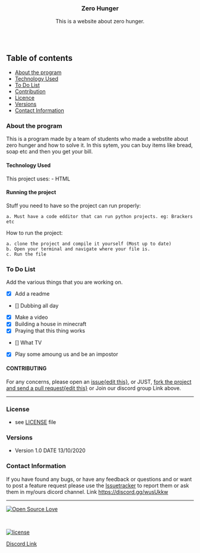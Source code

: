 

<p align="center">
  <a href="https://github.com/yourUserName/YourProjectName">
  </a>
  <h3 align="center">Zero Hunger</h3>

  <p align="center">
    This is a website about zero hunger.
  <br>
       <br>
    </p>
</p>

<br>


## Table of contents
- [About the program](#about-the-website)
- [Technology Used](#technology-used)
- [To Do List](#to-do-list)
- [Contribution](#contribution)
- [Licence](#license)
- [Versions](#versions)
- [Contact Information](#contact-information)



### About the program

This is a  program made by a team of students who made a webstite about zero hunger and how to solve it. In this sytem, you can buy items like bread, soap etc and then you get your bill.

#### Technology Used
This project uses:
    - HTML
        
#### Running the project
Stuff you need to have so the project can run properly:

    a. Must have a code edditor that can run python projects. eg: Brackers etc


How to run the project:

    a. clone the project and compile it yourself (Most up to date)   
    b. Open your terminal and navigate where your file is.
    c. Run the file

### To Do List

Add the various things that you are working on.  

- [x] Add a readme
- [] Dubbing all day
- [x] Make a video
- [x] Building a house in minecraft
- [x] Praying that this thing works
- [] What TV
- [x] Play some amoung us and be an impostor




#### CONTRIBUTING


For any concerns, please open an [issue{edit this}](https://github.com/muondu/zerohunger/issues), or JUST, [fork the project and send a pull request{edit this}](https://github.com/muondu/zerohunger/pulls) or Join our discord group Link above. 


<hr>

### License
* see [LICENSE](https://github.com/muondu/zerohunger/LICENSE.md) file

### Versions
* Version 1.0  DATE 13/10/2020



### Contact Information

If you have found any bugs, or have any feedback or questions and or want to post a feature request please use the [Issuetracker](https://github.com/muond/zerohunger/issues) to report them or ask them in my/ours dicord channel. Link https://discord.gg/wusUkkw

<hr>

[![Open Source Love](https://badges.frapsoft.com/os/v2/open-source-200x33.png?v=103)](#)  

<br>

[![license](https://img.shields.io/github/license/mashape/apistatus.svg?style=for-the-badge)](https://github.com/muondu/zerohungerb/master/LICENSE)

[Discord Link](https://discord.gg/wusUkkw)
